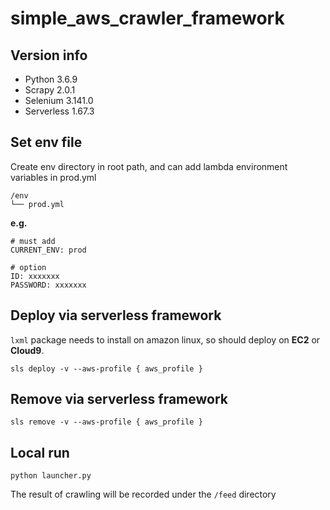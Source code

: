 # simple_aws_crawler_framework

## Version info

- Python 3.6.9
- Scrapy 2.0.1
- Selenium 3.141.0
- Serverless 1.67.3

## Set env file

Create env directory in root path, and can add lambda environment variables in prod.yml 

```shell
/env
└── prod.yml
```

**e.g.**
```
# must add
CURRENT_ENV: prod

# option
ID: xxxxxxx
PASSWORD: xxxxxxx
```

## Deploy via serverless framework

`lxml` package needs to install on amazon linux, so should deploy on **EC2** or **Cloud9**.

```
sls deploy -v --aws-profile { aws_profile }
```

## Remove via serverless framework

```
sls remove -v --aws-profile { aws_profile }
```

## Local run

```
python launcher.py
```

The result of crawling will be recorded under the `/feed` directory


